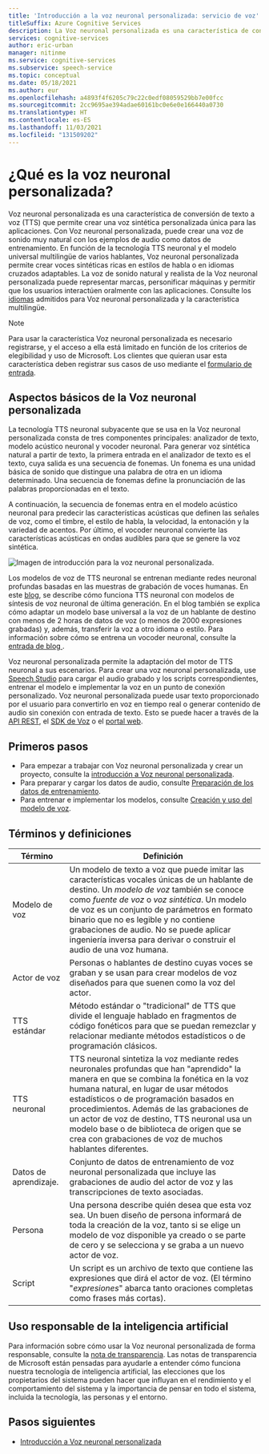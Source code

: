```yaml
---
title: 'Introducción a la voz neuronal personalizada: servicio de voz'
titleSuffix: Azure Cognitive Services
description: La Voz neuronal personalizada es una característica de conversión de texto a voz que permite crear una voz sintética personalizada única para las aplicaciones mediante los propios datos de audio del usuario que se proporcionan como ejemplo.
services: cognitive-services
author: eric-urban
manager: nitinme
ms.service: cognitive-services
ms.subservice: speech-service
ms.topic: conceptual
ms.date: 05/18/2021
ms.author: eur
ms.openlocfilehash: a4893f4f6205c79c22c0edf08059529bb7e00fcc
ms.sourcegitcommit: 2cc9695ae394adae60161bc0e6e0e166440a0730
ms.translationtype: HT
ms.contentlocale: es-ES
ms.lasthandoff: 11/03/2021
ms.locfileid: "131509202"
---
```

# <a name="what-is-custom-neural-voice"></a>¿Qué es la voz neuronal personalizada?

Voz neuronal personalizada es una característica de conversión de texto a voz (TTS) que permite crear una voz sintética personalizada única para las aplicaciones. Con Voz neuronal personalizada, puede crear una voz de sonido muy natural con los ejemplos de audio como datos de entrenamiento. En función de la tecnología TTS neuronal y el modelo universal multilingüe de varios hablantes, Voz neuronal personalizada permite crear voces sintéticas ricas en estilos de habla o en idiomas cruzados adaptables. La voz de sonido natural y realista de la Voz neuronal personalizada puede representar marcas, personificar máquinas y permitir que los usuarios interactúen oralmente con las aplicaciones. Consulte los [idiomas](language-support.md#customization) admitidos para Voz neuronal personalizada y la característica multilingüe.

> [!NOTE]
> Para usar la característica Voz neuronal personalizada es necesario registrarse, y el acceso a ella está limitado en función de los criterios de elegibilidad y uso de Microsoft. Los clientes que quieran usar esta característica deben registrar sus casos de uso mediante el [formulario de entrada](https://aka.ms/customneural).

## <a name="the-basics-of-custom-neural-voice"></a>Aspectos básicos de la Voz neuronal personalizada

La tecnología TTS neuronal subyacente que se usa en la Voz neuronal personalizada consta de tres componentes principales: analizador de texto, modelo acústico neuronal y vocoder neuronal. Para generar voz sintética natural a partir de texto, la primera entrada en el analizador de texto es el texto, cuya salida es una secuencia de fonemas. Un fonema es una unidad básica de sonido que distingue una palabra de otra en un idioma determinado. Una secuencia de fonemas define la pronunciación de las palabras proporcionadas en el texto. 

A continuación, la secuencia de fonemas entra en el modelo acústico neuronal para predecir las características acústicas que definen las señales de voz, como el timbre, el estilo de habla, la velocidad, la entonación y la variedad de acentos. Por último, el vocoder neuronal convierte las características acústicas en ondas audibles para que se genere la voz sintética.

![Imagen de introducción para la voz neuronal personalizada.](./media/custom-voice/cnv-intro.png)

Los modelos de voz de TTS neuronal se entrenan mediante redes neuronal profundas basadas en las muestras de grabación de voces humanas. En este [blog](https://techcommunity.microsoft.com/t5/azure-ai/neural-text-to-speech-extends-support-to-15-more-languages-with/ba-p/1505911), se describe cómo funciona TTS neuronal con modelos de síntesis de voz neuronal de última generación. En el blog también se explica cómo adaptar un modelo base universal a la voz de un hablante de destino con menos de 2 horas de datos de voz (o menos de 2000 expresiones grabadas) y, además, transferir la voz a otro idioma o estilo. Para información sobre cómo se entrena un vocoder neuronal, consulte la [entrada de blog ](https://techcommunity.microsoft.com/t5/azure-ai/azure-neural-tts-upgraded-with-hifinet-achieving-higher-audio/ba-p/1847860).

Voz neuronal personalizada permite la adaptación del motor de TTS neuronal a sus escenarios. Para crear una voz neuronal personalizada, use [Speech Studio](https://speech.microsoft.com/customvoice) para cargar el audio grabado y los scripts correspondientes, entrenar el modelo e implementar la voz en un punto de conexión personalizado. Voz neuronal personalizada puede usar texto proporcionado por el usuario para convertirlo en voz en tiempo real o generar contenido de audio sin conexión con entrada de texto. Esto se puede hacer a través de la [API REST](./rest-text-to-speech.md), el [SDK de Voz](./get-started-text-to-speech.md) o el [portal web](https://speech.microsoft.com/audiocontentcreation).

## <a name="get-started"></a>Primeros pasos

* Para empezar a trabajar con Voz neuronal personalizada y crear un proyecto, consulte la [introducción a Voz neuronal personalizada](how-to-custom-voice.md).
* Para preparar y cargar los datos de audio, consulte [Preparación de los datos de entrenamiento](how-to-custom-voice-prepare-data.md).
* Para entrenar e implementar los modelos, consulte [Creación y uso del modelo de voz](how-to-custom-voice-create-voice.md).

## <a name="terms-and-definitions"></a>Términos y definiciones

| **Término**      | **Definición**                                                                                                                                                                                                                                                                                                                                                                                       |
|---------------|------------------------------------------------------------------------------------------------------------------------------------------------------------------------------------------------------------------------------------------------------------------------------------------------------------------------------------------------------------------------------------------------------|
| Modelo de voz   | Un modelo de texto a voz que puede imitar las características vocales únicas de un hablante de destino. Un *modelo de voz* también se conoce como *fuente de voz* o *voz sintética*. Un modelo de voz es un conjunto de parámetros en formato binario que no es legible y no contiene grabaciones de audio. No se puede aplicar ingeniería inversa para derivar o construir el audio de una voz humana. |
| Actor de voz  | Personas o hablantes de destino cuyas voces se graban y se usan para crear modelos de voz diseñados para que suenen como la voz del actor.                                                                                                                                                                                                                                                   |
| TTS estándar  | Método estándar o "tradicional" de TTS que divide el lenguaje hablado en fragmentos de código fonéticos para que se puedan remezclar y relacionar mediante métodos estadísticos o de programación clásicos.                                                                                                                                                                                                    |
| TTS neuronal    | TTS neuronal sintetiza la voz mediante redes neuronales profundas que han "aprendido" la manera en que se combina la fonética en la voz humana natural, en lugar de usar métodos estadísticos o de programación basados en procedimientos. Además de las grabaciones de un actor de voz de destino, TTS neuronal usa un modelo base o de biblioteca de origen que se crea con grabaciones de voz de muchos hablantes diferentes.          |
| Datos de aprendizaje. | Conjunto de datos de entrenamiento de voz neuronal personalizada que incluye las grabaciones de audio del actor de voz y las transcripciones de texto asociadas.                                                                                                                                                                                                                                                               |
| Persona       | Una persona describe quién desea que esta voz sea. Un buen diseño de persona informará de toda la creación de la voz, tanto si se elige un modelo de voz disponible ya creado o se parte de cero y se selecciona y se graba a un nuevo actor de voz.                                                                                                |
| Script        | Un script es un archivo de texto que contiene las expresiones que dirá el actor de voz. (El término "*expresiones*" abarca tanto oraciones completas como frases más cortas).                                                                                                                                                                                                                               |

## <a name="responsible-use-of-ai"></a>Uso responsable de la inteligencia artificial

Para información sobre cómo usar la Voz neuronal personalizada de forma responsable, consulte la [nota de transparencia](/legal/cognitive-services/speech-service/custom-neural-voice/transparency-note-custom-neural-voice?context=/azure/cognitive-services/speech-service/context/context). Las notas de transparencia de Microsoft están pensadas para ayudarle a entender cómo funciona nuestra tecnología de inteligencia artificial, las elecciones que los propietarios del sistema pueden hacer que influyan en el rendimiento y el comportamiento del sistema y la importancia de pensar en todo el sistema, incluida la tecnología, las personas y el entorno.

## <a name="next-steps"></a>Pasos siguientes

* [Introducción a Voz neuronal personalizada](how-to-custom-voice.md)
